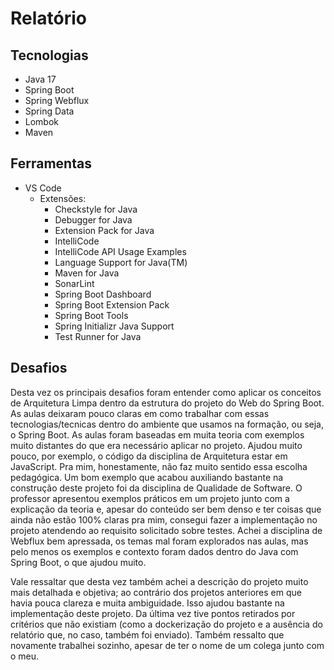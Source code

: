 # Relatório

## Tecnologias
- Java 17
- Spring Boot
- Spring Webflux
- Spring Data
- Lombok
- Maven

## Ferramentas
- VS Code
    - Extensões: 
        - Checkstyle for Java
        - Debugger for Java
        - Extension Pack for Java
        - IntelliCode
        - IntelliCode API Usage Examples
        - Language Support for Java(TM)
        - Maven for Java
        - SonarLint
        - Spring Boot Dashboard
        - Spring Boot Extension Pack
        - Spring Boot Tools
        - Spring Initializr Java Support
        - Test Runner for Java

## Desafios
Desta vez os principais desafios foram entender como aplicar os conceitos de Arquitetura Limpa dentro da estrutura do projeto do Web do Spring Boot. As aulas deixaram pouco claras em como trabalhar com essas tecnologias/tecnicas dentro do ambiente que usamos na formação, ou seja, o Spring Boot. As aulas foram baseadas em muita teoria com exemplos muito distantes do que era necessário aplicar no projeto. Ajudou muito pouco, por exemplo, o código da disciplina de Arquitetura estar em JavaScript. Pra mim, honestamente, não faz muito sentido essa escolha pedagógica. Um bom exemplo que acabou auxiliando bastante na construção deste projeto foi da disciplina de Qualidade de Software. O professor apresentou exemplos práticos em um projeto junto com a explicação da teoria e, apesar do conteúdo ser bem denso e ter coisas que ainda não estão 100% claras pra mim, consegui fazer a implementação no projeto atendendo ao requisito solicitado sobre testes. Achei a disciplina de Webflux bem apressada, os temas mal foram explorados nas aulas, mas pelo menos os exemplos e contexto foram dados dentro do Java com Spring Boot, o que ajudou muito.

Vale ressaltar que desta vez também achei a descrição do projeto muito mais detalhada e objetiva; ao contrário dos projetos anteriores em que havia pouca clareza e muita ambiguidade. Isso ajudou bastante na implementação deste projeto. Da última vez tive pontos retirados por critérios que não existiam (como a dockerização do projeto e a ausência do relatório que, no caso, também foi enviado). Também ressalto que novamente trabalhei sozinho, apesar de ter o nome de um colega junto com o meu.